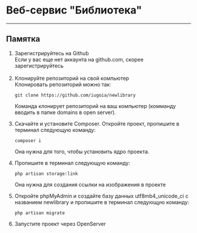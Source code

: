 <h1>Веб-сервис "Библиотека"</h1>

<hr>

<h2>Памятка</h2>

<ol>
    <li>Зарегистрируйтесь на Github</li>
    <span>Если у вас еще нет аккаунта на github.com, скорее зарегистрируйтесь</span><br><br>
    <li>Клонируйте репозиторий на свой компьютер</li>
    <span>Клонировать репозиторий можно так:</span>
    <pre class="notranslate"><code>git clone https://github.com/iugoia/newlibrary</code></pre>
    <p>Команда клонирует репозиторий на ваш компьютер (комманду вводить в папке domains в open server).</p>
    <li>Скачайте и установите Composer. Откройте проект, пропишите в терминал следующую команду:</li>
<pre class="notranslate"><code>composer i
</code></pre>
<p>Она нужна для того, чтобы установить ядро проекта.</p>
    <li>Пропишите в терминал следующую команду:</li>
    <pre class="notranslate"><code>php artisan storage:link
</code></pre>
    <p>Она нужна для создания ссылки на изображения в проекте</p>
    <li>Откройте phpMyAdmin и создайте базу данных utf8mb4_unicode_ci с названием newlibrary и пропишите в терминал следующую команду:</li>
<pre class="notranslate"><code>php artisan migrate
</code></pre>
    <li>Запустите проект через OpenServer</li>
</ol>
